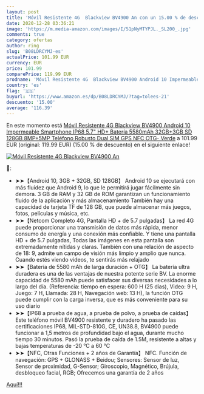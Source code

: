 ```yaml
---
layout: post
title: 'Móvil Resistente 4G  Blackview BV4900 An con un 15.00 % de descuento'
date: 2020-12-28 03:36:21
image: 'https://m.media-amazon.com/images/I/51pNyMTYPJL._SL200_.jpg'
comments: true
category: ofertas
author: ring
slug: 'B08LDRCYMJ-es'
actualPrice: 101.99 EUR
currency: EUR
price: 101.99
comparePrice: 119.99 EUR
prodname: 'Móvil Resistente 4G  Blackview BV4900 Android 10 Impermeable Smartphone IP68  5.7" HD+  Batería 5580mAh  32GB+3GB  SD 128GB   8MP+5MP  Teléfono Robusto  Dual SIM GPS NFC OTG- Verde'
country: 'es'
flag: '🇪🇸'
buyurl: 'https://www.amazon.es/dp/B08LDRCYMJ/?tag=tolees-21'
descuento: '15.00'
average: '116.39'
---
```


En este momento está [Móvil Resistente 4G  Blackview BV4900 Android 10 Impermeable Smartphone IP68  5.7" HD+  Batería 5580mAh  32GB+3GB  SD 128GB   8MP+5MP  Teléfono Robusto  Dual SIM GPS NFC OTG- Verde](https://www.amazon.es/dp/B08LDRCYMJ/?tag=tolees-21) a 101.99 EUR (original: 119.99 EUR) (15.00 %  de descuento) en el siguiente enlace!

[![Móvil Resistente 4G  Blackview BV4900 An](https://m.media-amazon.com/images/I/51pNyMTYPJL._SL200_.jpg)](https://www.amazon.es/dp/B08LDRCYMJ/?tag=tolees-21)

🔎:

- ➤➤【Android 10, 3GB + 32GB, SD 128GB】 Android 10 se ejecutará con más fluidez que Android 9, lo que le permitirá jugar fácilmente sin demora. 3 GB de RAM y 32 GB de ROM garantizan un funcionamiento fluido de la aplicación y más almacenamiento También hay una capacidad de tarjeta TF de 128 GB, que puede almacenar más juegos, fotos, películas y música, etc.
- ➤➤【Netcom Completo 4G, Pantalla HD + de 5.7 pulgadas】 La red 4G puede proporcionar una transmisión de datos más rápida, menor consumo de energía y una conexión más confiable. Y tiene una pantalla HD + de 5.7 pulgadas, Todas las imágenes en esta pantalla son extremadamente nítidas y claras. También con una relación de aspecto de 18: 9, admite un campo de visión más limpio y amplio que nunca. Cuando estés viendo videos, te sentirás más relajado
- ➤➤【Batería de 5580 mAh de larga duración + OTG】 La batería ultra duradera es una de las ventajas de nuestra potente serie BV. La enorme capacidad de 5580 mAh puede satisfacer sus diversas necesidades a lo largo del día. (Referencia: tiempo en espera: 600 H (25 días), Video: 9 H, Juego: 7 H, Llamada: 28 H, Navegación web: 13 H), la función OTG puede cumplir con la carga inversa, que es más conveniente para su uso diario
- ➤➤【IP68 a prueba de agua, a prueba de polvo, a prueba de caídas】 Este teléfono móvil BV4900 resistente y duradero ha pasado las certificaciones IP68, MIL-STD-810G, CE, UN38.8, BV4900 puede funcionar a 1,5 metros de profundidad bajo el agua, durante mucho tiempo 30 minutos. Pasó la prueba de caída de 1.5M, resistente a altas y bajas temperaturas de -20 ℃ a 60 ℃
- ➤➤【NFC, Otras Funciones + 2 años de Garantía】 NFC. Función de navegación: GPS + GLONASS + Beidou; Sensores: Sensor de luz, Sensor de proximidad, G-Sensor; Giroscopio, Magnético, Brújula, desbloqueo facial, RGB; Ofrecemos una garantía de 2 años

[Aquí!!!](https://www.amazon.es/dp/B08LDRCYMJ/?tag=tolees-21)
